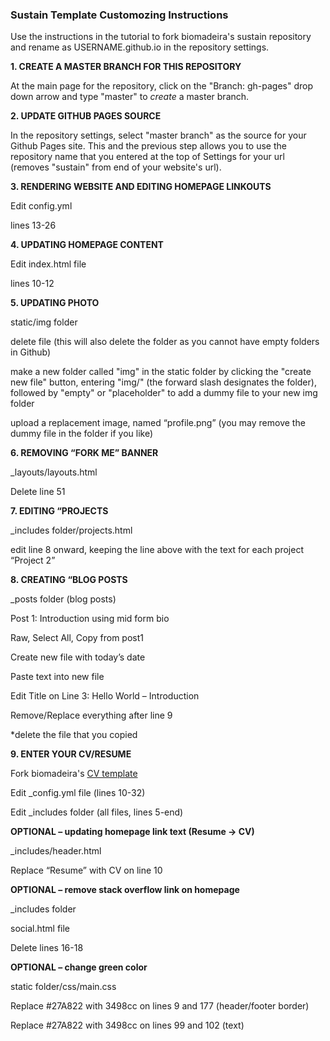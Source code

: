 ### Sustain Template Customozing Instructions

Use the instructions in the tutorial to fork biomadeira's sustain repository and rename as USERNAME.github.io in the repository settings. 

**1. CREATE A MASTER BRANCH FOR THIS REPOSITORY**

At the main page for the repository, click on the "Branch: gh-pages" drop down arrow and type "master" to _create_ a master branch.

**2. UPDATE GITHUB PAGES SOURCE**

In the repository settings, select "master branch" as the source for your Github Pages site. This and the previous step allows you to use the repository name that you entered at the top of Settings for your url (removes "sustain" from end of your website's url).

**3. RENDERING WEBSITE AND EDITING HOMEPAGE LINKOUTS**

Edit config.yml

lines 13-26

**4. UPDATING HOMEPAGE CONTENT**

Edit index.html file

lines 10-12

**5. UPDATING PHOTO**

static/img folder

delete file (this will also delete the folder as you cannot have empty folders in Github)

make a new folder called "img" in the static folder by clicking the "create new file" button, entering "img/" (the forward slash designates the folder), followed by "empty" or "placeholder" to add a dummy file to your new img folder

upload a replacement image, named “profile.png” (you may remove the dummy file in the folder if you like)

**6. REMOVING “FORK ME” BANNER**

_layouts/layouts.html

Delete line 51 

**7. EDITING “PROJECTS**

_includes folder/projects.html

edit line 8 onward, keeping the line above with the text for each project “Project 2</a></strong>”

**8. CREATING “BLOG POSTS**

_posts folder (blog posts)

Post 1: Introduction using mid form bio

Raw, Select All, Copy from post1

Create new file with today’s date

Paste text into new file

Edit Title on Line 3: Hello World – Introduction 

Remove/Replace everything after line 9

*delete the file that you copied

**9. ENTER YOUR CV/RESUME**


Fork biomadeira's [CV template](https://biomadeira.github.io/vitae/) 

Edit _config.yml file (lines 10-32)

Edit _includes folder (all files, lines 5-end)

**OPTIONAL – updating homepage link text (Resume -> CV)** 

_includes/header.html

Replace “Resume” with CV on line 10

**OPTIONAL – remove stack overflow link on homepage**

_includes folder

social.html file

Delete lines 16-18

**OPTIONAL – change green color**

static folder/css/main.css

Replace #27A822 with 3498cc on lines 9 and 177 (header/footer border)

Replace #27A822 with 3498cc on lines 99 and 102 (text)
